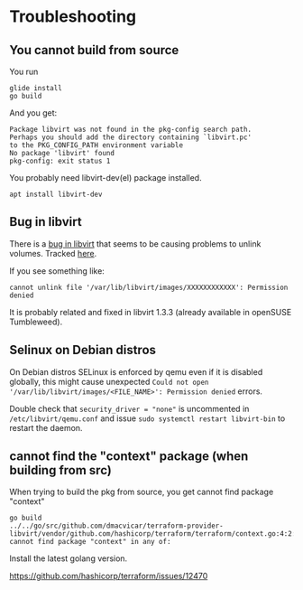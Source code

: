 # Troubleshooting

## You cannot build from source

You run 

```console
glide install
go build 
```
And you get:

```console
Package libvirt was not found in the pkg-config search path.
Perhaps you should add the directory containing `libvirt.pc'
to the PKG_CONFIG_PATH environment variable
No package 'libvirt' found
pkg-config: exit status 1
```

You probably need libvirt-dev(el) package installed.

```console 
apt install libvirt-dev
```

## Bug in libvirt

There is a [bug in libvirt](https://bugzilla.redhat.com/show_bug.cgi?id=1293804) that seems to be causing
problems to unlink volumes. Tracked [here](https://github.com/dmacvicar/terraform-provider-libvirt/issues/6).

If you see something like:

```console
cannot unlink file '/var/lib/libvirt/images/XXXXXXXXXXXX': Permission denied
```

It is probably related and fixed in libvirt 1.3.3 (already available in openSUSE Tumbleweed).

## Selinux on Debian distros

On Debian distros SELinux is enforced by qemu even if it is disabled globally, this might cause unexpected `Could not open '/var/lib/libvirt/images/<FILE_NAME>': Permission denied` errors. 

Double check that `security_driver = "none"` is uncommented in `/etc/libvirt/qemu.conf` and issue `sudo systemctl restart libvirt-bin` to restart the daemon.


## cannot find the "context" package (when building from src)

When trying to build the pkg from source, you get cannot find package "context"

```console
go build
../../go/src/github.com/dmacvicar/terraform-provider-libvirt/vendor/github.com/hashicorp/terraform/terraform/context.go:4:2: cannot find package "context" in any of:
```

Install the latest golang version. 

https://github.com/hashicorp/terraform/issues/12470
